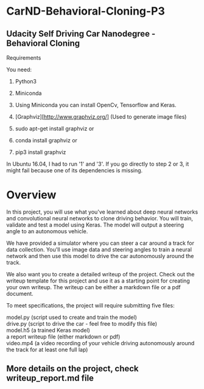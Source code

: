 # CarND-Behavioral-Cloning-P3
## Udacity Self Driving Car Nanodegree - Behavioral Cloning

Requirements

You need:
1) Python3
2) Miniconda
3) Using Miniconda you can install OpenCv, Tensorflow and Keras.
4) [Graphviz][http://www.graphviz.org/] (Used to generate image files)

1) sudo apt-get install graphviz
or
2) conda install graphviz
or
3) pip3 install graphviz

In Ubuntu 16.04, I had to run '1' and '3'. If you go directly to step 2 or 3, it might fail because one of its dependencies is missing.

# Overview

In this project, you will use what you've learned about deep neural networks and convolutional neural networks to clone driving behavior. You will train, validate and test a model using Keras. The model will output a steering angle to an autonomous vehicle.

We have provided a simulator where you can steer a car around a track for data collection. You'll use image data and steering angles to train a neural network and then use this model to drive the car autonomously around the track.

We also want you to create a detailed writeup of the project. Check out the writeup template for this project and use it as a starting point for creating your own writeup. The writeup can be either a markdown file or a pdf document.

To meet specifications, the project will require submitting five files:

model.py (script used to create and train the model)<br>
drive.py (script to drive the car - feel free to modify this file)<br>
model.h5 (a trained Keras model)<br>
a report writeup file (either markdown or pdf)<br>
video.mp4 (a video recording of your vehicle driving autonomously around the track for at least one full lap)

## More details on the project, check writeup_report.md file

